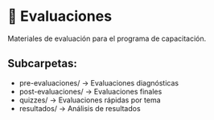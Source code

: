 # 📝 Evaluaciones

Materiales de evaluación para el programa de capacitación.

## Subcarpetas:
- pre-evaluaciones/ → Evaluaciones diagnósticas
- post-evaluaciones/ → Evaluaciones finales  
- quizzes/ → Evaluaciones rápidas por tema
- resultados/ → Análisis de resultados
